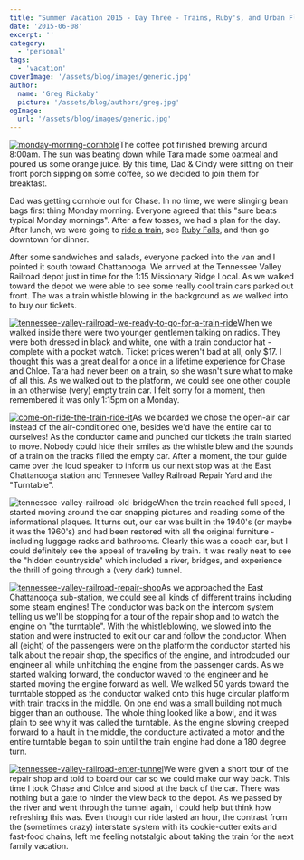 ```yaml
---
title: "Summer Vacation 2015 - Day Three - Trains, Ruby's, and Urban Flooding"
date: '2015-06-08'
excerpt: ''
category:
  - 'personal'
tags:
  - 'vacation'
coverImage: '/assets/blog/images/generic.jpg'
author:
  name: 'Greg Rickaby'
  picture: '/assets/blog/authors/greg.jpg'
ogImage:
  url: '/assets/blog/images/generic.jpg'
---
```


[![monday-morning-cornhole](images/monday-morning-cornhole-225x300.jpg)](https://gregrickaby.com/wp-content/uploads/2015/06/monday-morning-cornhole.jpg)The coffee pot finished brewing around 8:00am. The sun was beating down while Tara made some oatmeal and poured us some orange juice. By this time, Dad & Cindy were sitting on their front porch sipping on some coffee, so we decided to join them for breakfast.

Dad was getting cornhole out for Chase. In no time, we were slinging bean bags first thing Monday morning. Everyone agreed that this "sure beats typical Monday mornings". After a few tosses, we had a plan for the day. After lunch, we were going to [ride a train](http://tvrail.com/), see [Ruby Falls](http://www.rubyfalls.com/), and then go downtown for dinner.

After some sandwiches and salads, everyone packed into the van and I pointed it south toward Chattanooga. We arrived at the Tennessee Valley Railroad depot just in time for the 1:15 Missionary Ridge Local. As we walked toward the depot we were able to see some really cool train cars parked out front. The was a train whistle blowing in the background as we walked into to buy our tickets.

[![tennessee-valley-railroad-we-ready-to-go-for-a-train-ride](images/tennessee-valley-railroad-we-ready-to-go-for-a-train-ride-300x225.jpg)](https://gregrickaby.com/wp-content/uploads/2015/06/tennessee-valley-railroad-we-ready-to-go-for-a-train-ride.jpg)When we walked inside there were two younger gentlemen talking on radios. They were both dressed in black and white, one with a train conductor hat - complete with a pocket watch. Ticket prices weren't bad at all, only $17. I thought this was a great deal for a once in a lifetime experience for Chase and Chloe. Tara had never been on a train, so she wasn't sure what to make of all this. As we walked out to the platform, we could see one other couple in an otherwise (very) empty train car. I felt sorry for a moment, then remembered it was only 1:15pm on a Monday.

[![come-on-ride-the-train-ride-it](images/come-on-ride-the-train-ride-it-300x225.jpg)](https://gregrickaby.com/wp-content/uploads/2015/06/come-on-ride-the-train-ride-it.jpg)As we boarded we chose the open-air car instead of the air-conditioned one, besides we'd have the entire car to ourselves! As the conductor came and punched our tickets the train started to move. Nobody could hide their smiles as the whistle blew and the sounds of a train on the tracks filled the empty car. After a moment, the tour guide came over the loud speaker to inform us our next stop was at the East Chattanooga station and Tennesee Valley Railroad Repair Yard and the "Turntable".

![tennessee-valley-railroad-old-bridge](images/tennessee-valley-railroad-old-bridge-300x225.jpg)When the train reached full speed, I started moving around the car snapping pictures and reading some of the informational plaques. It turns out, our car was built in the 1940's (or maybe it was the 1960's) and had been restored with all the original furniture - including luggage racks and bathrooms. Clearly this was a coach car, but I could definitely see the appeal of traveling by train. It was really neat to see the "hidden countryside" which included a river, bridges, and experience the thrill of going through a (very dark) tunnel.

[![tennessee-valley-railroad-repair-shop](images/tennessee-valley-railroad-repair-shop-300x225.jpg)](https://gregrickaby.com/wp-content/uploads/2015/06/tennessee-valley-railroad-repair-shop.jpg)As we approached the East Chattanooga sub-station, we could see all kinds of different trains including some steam engines! The conductor was back on the intercom system telling us we'll be stopping for a tour of the repair shop and to watch the engine on "the turntable". With the whistleblowing, we slowed into the station and were instructed to exit our car and follow the conductor. When all (eight) of the passengers were on the platform the conductor started his talk about the repair shop, the specifics of the engine, and introdcuded our engineer all while unhitching the engine from the passenger cards. As we started walking forward, the conductor waved to the engineer and he started moving the engine forward as well. We walked 50 yards toward the turntable stopped as the conductor walked onto this huge circular platform with train tracks in the middle. On one end was a small building not much bigger than an outhouse. The whole thing looked like a bowl, and it was plain to see why it was called the turntable. As the engine slowing creeped forward to a hault in the middle, the conducture activated a motor and the entire turntable began to spin until the train engine had done a 180 degree turn.

[![tennessee-valley-railroad-enter-tunnel](images/tennessee-valley-railroad-enter-tunnel-225x300.jpg)](https://gregrickaby.com/wp-content/uploads/2015/06/tennessee-valley-railroad-enter-tunnel.jpg)We were given a short tour of the repair shop and told to board our car so we could make our way back. This time I took Chase and Chloe and stood at the back of the car. There was nothing but a gate to hinder the view back to the depot. As we passed by the river and went through the tunnel again, I could help but think how refreshing this was. Even though our ride lasted an hour, the contrast from the (sometimes crazy) interstate system with its cookie-cutter exits and fast-food chains, left me feeling notstalgic about taking the train for the next family vacation.
